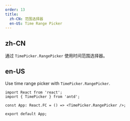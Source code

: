 ```yaml
---
order: 13
title:
  zh-CN: 范围选择器
  en-US: Time Range Picker
---
```


## zh-CN

通过 `TimePicker.RangePicker` 使用时间范围选择器。

## en-US

Use time range picker with `TimePicker.RangePicker`.

```tsx
import React from 'react';
import { TimePicker } from 'antd';

const App: React.FC = () => <TimePicker.RangePicker />;

export default App;
```
